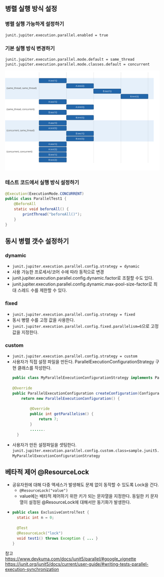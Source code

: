 ## 병렬 실행 방식 설정
### 병렬 실행 가능하게 설정하기
~~~
junit.jupiter.execution.parallel.enabled = true
~~~
### 기본 실행 방식 변경하기
~~~
junit.jupiter.execution.parallel.mode.default = same_thread
junit.jupiter.execution.parallel.mode.classes.default = concurrent
~~~
![writing-tests_execution_mode.svg](image/writing-tests_execution_mode.svg)

### 테스트 코드에서 실행 방식 설정하기
~~~java
@Execution(ExecutionMode.CONCURRENT)
public class ParallelTest1 {
    @BeforeAll
    static void beforeAll() {
        printThread("beforeAll()");
    }
}
~~~

## 동시 병렬 갯수 설정하기
### dynamic
- `junit.jupiter.execution.parallel.config.strategy = dynamic`
- 사용 가능한 프로세서/코어 수에 따라 동적으로 변경
- junit.jupiter.execution.parallel.config.dynamic.factor로 조절할 수도 있다.
- junit.jupiter.execution.parallel.config.dynamic.max-pool-size-factor로 최대 스레드 수를 제한할 수 있다.
### fixed
- `junit.jupiter.execution.parallel.config.strategy = fixed`
- 동시 병렬 수를 고정 값을 사용한다. 
- `junit.jupiter.execution.parallel.config.fixed.parallelism=6`으로 고정값을 지정한다.
### custom
- `junit.jupiter.execution.parallel.config.strategy = custom`
- 사용자가 직접 설정 파일을 만든다. ParallelExecutionConfigurationStrategy 구현 클래스를 작성한다.
    ~~~java
    public class MyParallelExecutionConfigurationStrategy implements ParallelExecutionConfigurationStrategy {

    @Override
    public ParallelExecutionConfiguration createConfiguration(ConfigurationParameters configurationParameters) {
        return new ParallelExecutionConfiguration() {

            @Override
            public int getParallelism() {
                return 7;
            }
            .......
      }
    ~~~
- 사용자가 만든 설정파일을 셋팅한다. `junit.jupiter.execution.parallel.config.custom.class=sample.junit5.MyParallelExecutionConfigurationStrategy`

## 베타적 제어 @ResourceLock
- 공유자원에 대해 다중 액세스가 발생해도 문제 없이 동작할 수 있도록 Lock을 건다.
  - `@ResourceLock("value")`  
  - value에는 배타적 제어하기 위한 키가 되는 문자열을 지정한다. 동일한 키 문자열이 설정된 @ResourceLock에 대해서만 동기화가 발생한다. 
- ~~~java
  public class ExclusiveControlTest {
    static int n = 0;

    @Test
    @ResourceLock("lock")
    void test1() throws Exception { ... }
  }
  ~~~

참고  
https://www.devkuma.com/docs/junit5/parallel/#google_vignette
https://junit.org/junit5/docs/current/user-guide/#writing-tests-parallel-execution-synchronization
